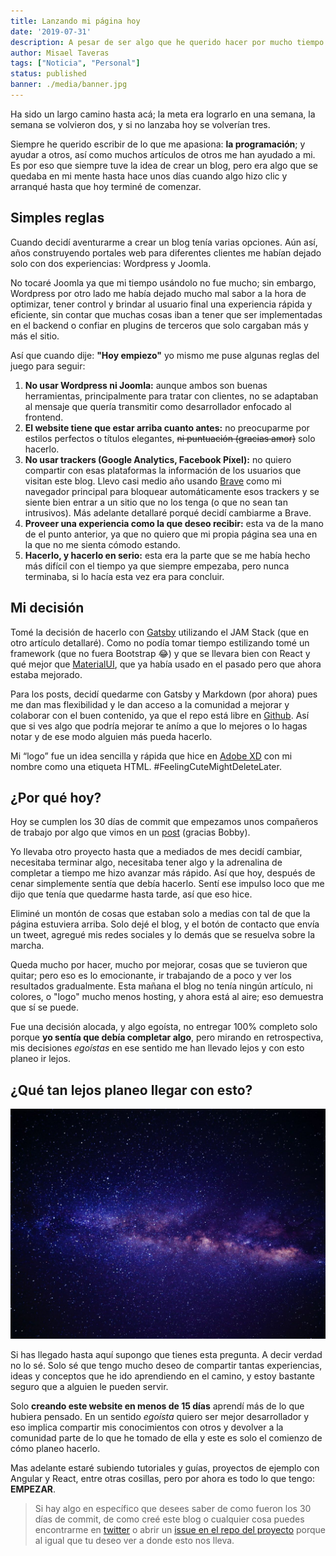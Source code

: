 ```yaml
---
title: Lanzando mi página hoy
date: '2019-07-31'
description: A pesar de ser algo que he querido hacer por mucho tiempo nunca había dado el paso completo. Aquí te cuento por qué decidí dar ese paso hoy
author: Misael Taveras
tags: ["Noticia", "Personal"]
status: published
banner: ./media/banner.jpg
---
```


Ha sido un largo camino hasta acá; la meta era lograrlo en una semana, la semana se volvieron dos, y si no lanzaba hoy se volverían tres.

Siempre he querido escribir de lo que me apasiona: **la programación**; y ayudar a otros, así como muchos artículos de otros me han ayudado a mi. Es por eso que siempre tuve la idea de crear un blog, pero era algo que se quedaba en mi mente hasta hace unos días cuando algo hizo clic y arranqué hasta que hoy terminé de comenzar.

## Simples reglas

Cuando decidí aventurarme a crear un blog tenía varias opciones. Aún así, años construyendo portales web para diferentes clientes me habían dejado solo con dos experiencias: Wordpress y Joomla.

No tocaré Joomla ya que mi tiempo usándolo no fue mucho; sin embargo, Wordpress por otro lado me había dejado mucho mal sabor a la hora de optimizar, tener control y brindar al usuario final una experiencia rápida y eficiente, sin contar que muchas cosas iban a tener que ser implementadas en el backend o confiar en plugins de terceros que solo cargaban más y más el sitio.

Así que cuando dije: **"Hoy empiezo"** yo mismo me puse algunas reglas del juego para seguir:

1. **No usar Wordpress ni Joomla:** aunque ambos son buenas herramientas, principalmente para tratar con clientes, no se adaptaban al mensaje que quería transmitir como desarrollador enfocado al frontend.
2. **El website tiene que estar arriba cuanto antes:** no preocuparme por estilos perfectos o títulos elegantes, ~~ni puntuación (gracias amor)~~ solo hacerlo.
3. **No usar trackers (Google Analytics, Facebook Píxel):** no quiero compartir con esas plataformas la información de los usuarios que visitan este blog. Llevo casi medio año usando [Brave](https://brave.com/tav072) como mi navegador principal para bloquear automáticamente esos trackers y se siente bien entrar a un sitio que no los tenga (o que no sean tan intrusivos). Más adelante detallaré porqué decidí cambiarme a Brave.
4. **Proveer una experiencia como la que deseo recibir:** esta va de la mano de el punto anterior, ya que no quiero que mi propia página sea una en la que no me sienta cómodo estando.
5. **Hacerlo, y hacerlo en serio:** esta era la parte que se me había hecho más difícil con el tiempo ya que siempre empezaba, pero nunca terminaba, si lo hacía esta vez era para concluir.

## Mi decisión

Tomé la decisión de hacerlo con [Gatsby](https://gatsbyjs.org) utilizando el JAM Stack (que en otro artículo detallaré). Como no podía tomar tiempo estilizando tomé un framework (que no fuera Bootstrap 😂) y que se llevara bien con React y qué mejor que [MaterialUI](https://material-ui.com), que ya había usado en el pasado pero que ahora estaba mejorado.

Para los posts, decidí quedarme con Gatsby y Markdown (por ahora) pues me dan mas flexibilidad y le dan acceso a la comunidad a mejorar y colaborar con el buen contenido, ya que el repo está libre en [Github](https://github.com/taverasmisael/taverasmisasel). Así que si ves algo que podría mejorar te anímo a que lo mejores o lo hagas notar y de ese modo alguien más pueda hacerlo.

Mi “logo” fue un idea sencilla y rápida que hice en [Adobe XD](https://www.adobe.com/products/xd.html) con mi nombre como una etiqueta HTML. #FeelingCuteMightDeleteLater.

## ¿Por qué hoy?

Hoy se cumplen los 30 días de commit que empezamos unos compañeros de trabajo por algo que vimos en un [post](https://dev.to/antjanus/i-m-starting-30-days-of-commits-in-july-who-d-like-to-join-me-n5o) (gracias Bobby).

Yo llevaba otro proyecto hasta que a mediados de mes decidí cambiar, necesitaba terminar algo, necesitaba tener algo y la adrenalina de completar a tiempo me hizo avanzar más rápido. Así que hoy, después de cenar simplemente sentía que debía hacerlo. Sentí ese impulso loco que me dijo que tenía que quedarme hasta tarde, así que eso hice.

Eliminé un montón de cosas que estaban solo a medias con tal de que la página estuviera arriba. Solo dejé el blog, y el botón de contacto que envía un tweet, agregué mis redes sociales y lo demás que se resuelva sobre la marcha.

Queda mucho por hacer, mucho por mejorar, cosas que se tuvieron que quitar; pero eso es lo emocionante, ir trabajando de a poco y ver los resultados gradualmente. Esta mañana el blog no tenía ningún artículo, ni colores, o "logo" mucho menos hosting, y ahora está al aire; eso demuestra que sí se puede.

Fue una decisión alocada, y algo egoísta, no entregar 100% completo solo porque **yo sentía que debía completar algo**, pero mirando en retrospectiva, mis decisiones _egoístas_ en ese sentido me han llevado lejos y con esto planeo ir lejos.

## ¿Qué tan lejos planeo llegar con esto?

![Photo by Miriam Espacio from Pexels](./media/milky-way.jpg)

Si has llegado hasta aquí supongo que tienes esta pregunta. A decir verdad no lo sé. Solo sé que tengo mucho deseo de compartir tantas experiencias, ideas y conceptos que he ido aprendiendo en el camino, y estoy bastante seguro que a alguien le pueden servir.

Solo **creando este website en menos de 15 días** aprendí más de lo que hubiera pensado. En un sentido _egoísta_ quiero ser mejor desarrollador y eso implica compartir mis conocimientos con otros y devolver a la comunidad parte de lo que he tomado de ella y este es solo el comienzo de cómo planeo hacerlo.

Mas adelante estaré subiendo tutoriales y guías, proyectos de ejemplo con Angular y React, entre otras cosillas, pero por ahora es todo lo que tengo: **EMPEZAR**.

> Si hay algo en específico que desees saber de como fueron los 30 días de commit, de como creé este blog o cualquier cosa puedes encontrarme en [twitter](https://twitter.com/taverasmisael) o abrir un [issue en el repo del proyecto](https://github.com/taverasmisael/taverasmisasel/issues) porque al igual que tu deseo ver a donde esto nos lleva.
